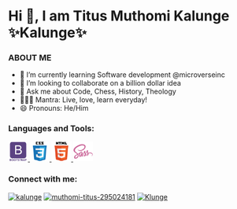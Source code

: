 

<h1 class="center">Hi 👋, I am Titus Muthomi Kalunge  ✨Kalunge✨</h1>

### ABOUT ME

- 🔭 I’m currently learning Software development @microverseinc
- 👯 I’m looking to collaborate on a billion dollar idea
- 💬 Ask me about Code, Chess, History, Theology
- 💆🏿‍♀️ Mantra: Live, love, learn everyday! 
- 😄 Pronouns: He/Him


<h3 align="left">Languages and Tools:</h3>
<p align="left"> <a href="https://getbootstrap.com" target="_blank"> <img src="https://raw.githubusercontent.com/devicons/devicon/master/icons/bootstrap/bootstrap-plain-wordmark.svg" alt="bootstrap" width="40" height="40"/> </a> <a href="https://www.w3schools.com/css/" target="_blank"> <img src="https://raw.githubusercontent.com/devicons/devicon/master/icons/css3/css3-original-wordmark.svg" alt="css3" width="40" height="40"/> </a> <a href="https://www.w3.org/html/" target="_blank"> <img src="https://raw.githubusercontent.com/devicons/devicon/master/icons/html5/html5-original-wordmark.svg" alt="html5" width="40" height="40"/> </a> <a href="https://sass-lang.com" target="_blank"> <img src="https://raw.githubusercontent.com/devicons/devicon/master/icons/sass/sass-original.svg" alt="sass" width="40" height="40"/> </a> </p>

<h3 align="left">Connect with me:</h3>
<p align="left">
<a href="https://twitter.com/titus_muthomi" target="blank"><img align="center" src="https://cdn.jsdelivr.net/npm/simple-icons@3.0.1/icons/twitter.svg" alt="kalunge" height="30" width="40" /></a>
<a href=https://www.linkedin.com/in/muthomi-titus-295024181/" target="blank"><img align="center" src="https://cdn.jsdelivr.net/npm/simple-icons@3.0.1/icons/linkedin.svg" alt="muthomi-titus-295024181" height="30" width="40" /></a>
<a href="https://instagram.com/Titus_muthomi" target="blank"><img align="center" src="https://cdn.jsdelivr.net/npm/simple-icons@3.0.1/icons/instagram.svg" alt="Klunge" height="30" width="40" /></a>
</p>

